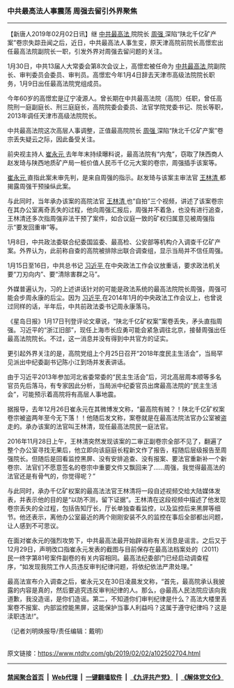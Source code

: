 ### 中共最高法人事震荡 周强去留引外界聚焦
------------------------

<div class="post_content">
 <p>
  【新唐人2019年02月02日讯】继
  <a href="https://www.ntdtv.com/gb/中共最高法.htm">
   中共最高法
  </a>
  院院长
  <a href="https://www.ntdtv.com/gb/周强.htm">
   周强
  </a>
  深陷“陕北千亿矿产案”卷宗失踪丑闻之后，近日，中共最高法人事生变，原天津高院前院长高憬宏出任最高法院副院长一职，引发外界对周强去留问题的关注。
 </p>
 <p>
  1月30日，中共13届人大常委会第8次会议上，高憬宏被任命为
  <a href="https://www.ntdtv.com/gb/中共最高法.htm">
   中共最高法
  </a>
  院副院长、审判委员会委员、审判员。高憬宏今年1月4日辞去天津市高级法院院长职务，1月9日出任最高法院党组成员。
 </p>
 <p>
  今年60岁的高憬宏是辽宁凌源人。曾长期在中共最高法院（高院）任职，曾任高院刑一庭副庭长、刑三庭庭长，高院院委会委员、法官学院党委书记、院长等职，2013年调任天津市高级法院院长。
 </p>
 <p>
  中共最高法院这次高层人事调整，正值最高院院长
  <a href="https://www.ntdtv.com/gb/周强.htm">
   周强
  </a>
  深陷“陕北千亿矿产案”卷宗丢失疑云之际，因此备受关注。
 </p>
 <p>
  前央视主持人
  <a href="https://www.ntdtv.com/gb/崔永元.htm">
   崔永元
  </a>
  去年年末持续曝料说，最高法院有“内鬼”，窃取了陕西商人赵发琦与陕西地质矿产局一桩价值人民币千亿元大案的卷宗，周强插手该案等。
 </p>
 <p>
  <a href="https://www.ntdtv.com/gb/崔永元.htm">
   崔永元
  </a>
  直指此案未审先判，是来自周强的指示。赵发琦与该案主审法官
  <a href="https://www.ntdtv.com/gb/王林清.htm">
   王林清
  </a>
  都揭露周强干预操纵此案。
 </p>
 <p>
  与此同时，当年承办该案的高院法官
  <a href="https://www.ntdtv.com/gb/王林清.htm">
   王林清
  </a>
  也“自拍”三个视频，讲述了该案卷宗在其办公室离奇丢失的过程，他向周强汇报后，周强并不着急，也没有进行追查，王林清还多次指周强非法干预了案件，如合议庭一致的矿权归属意见被周强指示“要发回重审”等。
 </p>
 <p>
  1月8日，中共政法委联合纪委国监委、最高检、公安部等机构介入调查千亿矿产案。外界认为，此前称自查的高院被排除出联合调查组，显示当局并不信任周强。
 </p>
 <p>
  1月15日至16日，中共总书记
  <a href="https://www.ntdtv.com/gb/习近平.htm">
   习近平
  </a>
  在中央政法工作会议放重话，要求政法机关要“刀刃向内”、要“清除害群之马”。
 </p>
 <p>
  外媒普遍认为，习的上述讲话针对的可能是政法系统的最高法院院长周强，周强可能会步周永康的后尘。因为
  <a href="https://www.ntdtv.com/gb/习近平.htm">
   习近平
  </a>
  在2014年1月的中央政法工作会议上，也曾说过同样的话，半年后，中共前政法委书记周永康落马。
 </p>
 <p>
  《星岛日报》1月17日刊登评论文章说，“陕北千亿矿权案”案卷丢失，矛头直指周强。习近平的“浙江旧部”，现任上海市长应勇可能会紧急调往北京，接替周强出任最高法院院长。不过，这一消息并没有得到中共官方的证实。
 </p>
 <p>
  更引起外界关注的是，高院党组上个月25日召开“2018年度民主生活会”，当局罕见派出中纪委副书记陈小江到场并发表讲话。
 </p>
 <p>
  由于习近平2013年参加河北省委常委的“民主生活会”后，河北高层周本顺等多名官员先后落马，有专家因此分析，当局派中纪委官员出席最高法院的“民主生活会”，可能预示着高院将有高层人事地震。
 </p>
 <p>
  据报导，去年12月26日崔永元在其微博发文称，“最高院有贼？！陕北千亿矿权案卷宗被盗两年至今无下落！！他随后发文称，案卷就是在最高法院法官办公室被盗走的。承办该案的法官叫王林清，现任最高法院民一庭法官。
 </p>
 <p>
  2016年11月28日上午，王林清突然发现该案的二审正副卷宗全部不见了，翻遍了整个办公室寻找无果后，他立即向该庭庭长程新文作了报告，程随后层级报告至周强院长。但随后是回看监控黑屏、没有安排追查、没有报案、要法官重新补一个新卷宗、法官们不愿意签名的卷宗中重要文件又飘回来了……周强，我觉得最高法的法官还是有骨气的，你觉得呢？”
 </p>
 <p>
  与此同时，承办千亿矿权案的最高法法官王林清将一段自述视频交给大陆媒体发表，并表示他的目的是“以防不测，留下证据”。王林清在这段视频中描述了他发现卷宗丢失的全过程，包括告知厅长，厅长单独查看监控，以及监控后来黑屏等细节。他还表示，离他办公室最近的两个刚刚安装不久的监控在事后全部都出问题，让人感到不可思议。
 </p>
 <p>
  在面对崔永元的强烈攻势下，中共最高法最开始辟谣称有关消息是谣言。之后又于12月29日，声明改口指崔永元发表的截图与目前保存在最高法档案处的（2011）民一终字第81号案件副卷的有关内容相同。最高法纪委部门已经启动调查程序，“如发现我院工作人员违反审判纪律问题，将依纪依法严肃处理。”
 </p>
 <p>
  最高法宣布介入调查之后，崔永元又在30日凌晨发文称，“首先，最高院承认我披露的内容是真的，然后要追究违反审判纪律的人。那么，@最高人民法院应该向我道歉，我没造谣，是你们造谣。第二，不知道你们审判纪律是什么？高法大楼里丢案卷不报案、内部监控能黑屏，这能保护当事人利益吗？这属于遵守纪律吗？这是渎职违法!”。
 </p>
 <p>
  （记者刘明焕报导/责任编辑：戴明）
 </p>
 <div class="single_ad">
 </div>
</div>

<br/>原文链接：https://www.ntdtv.com/gb/2019/02/02/a102502704.html


------------------------
#### [禁闻聚合首页](https://github.com/gfw-breaker/banned-news/blob/master/README.md) &nbsp;|&nbsp; [Web代理](https://github.com/gfw-breaker/open-proxy/blob/master/README.md) &nbsp;|&nbsp; [一键翻墙软件](https://github.com/gfw-breaker/nogfw/blob/master/README.md) &nbsp;|&nbsp; [《九评共产党》](https://github.com/gfw-breaker/9ping.md/blob/master/README.md#九评之一评共产党是什么) &nbsp;|&nbsp; [《解体党文化》](https://github.com/gfw-breaker/jtdwh.md/blob/master/README.md#绪论)